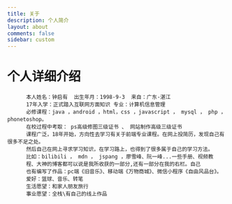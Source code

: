 ```yaml
---
title: 关于
description: 个人简介
layout: about
comments: false
sidebar: custom
---
```

# 个人详细介绍
          本人姓名：钟启有  出生年月：1998-9-3  来自：广东-湛江
          17年入学：正式踏入互联网方面知识 专业：计算机信息管理
          必修课程：java ，android ，html，css ，javascript ， mysql ， php ， phonetoshop。
          在校过程中考取： ps高级修图三级证书 、 网站制作高级三级证书
          课程广泛，18年开始，方向性去学习有关于前端专业课程。在网上投简历，发现自己有很多不足之处。
          然后自己在网上寻求学习知识，在学习路上，也得到了很多属于自己的学习方法。
          比如：bilibili ， mdn ， jspang ，廖雪峰、阮一峰...一些手册、视频教
          程、大神的博客都可以说是我所收获的一部分,还有一部分在我的右栏。自己
          也有编写了作品：pc端《旧音乐》、移动端《万物商城》、微信小程序《自由风品台》。
          爱好：篮球、音乐、转笔
          生活愿望：和家人朋友旅行
          事业愿望：全栈\有自己的线上作品
    
    
         
         
      

